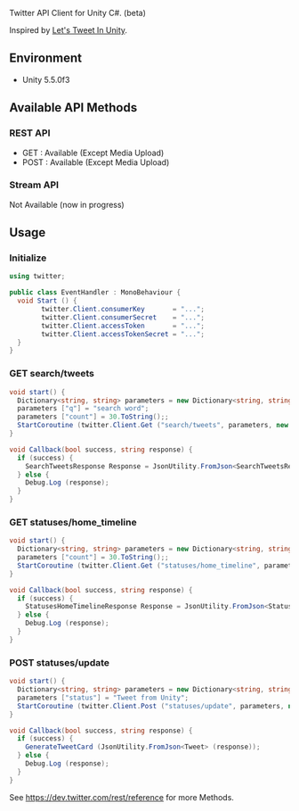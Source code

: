 
Twitter API Client for Unity C#. (beta)

Inspired by [Let's Tweet In Unity](https://www.assetstore.unity3d.com/jp/#!/content/536).

## Environment

- Unity 5.5.0f3

## Available API Methods

### REST API

- GET  : Available (Except Media Upload)
- POST : Available (Except Media Upload)

### Stream API

Not Available (now in progress)

## Usage

### Initialize

```C#
using twitter;

public class EventHandler : MonoBehaviour {
  void Start () {
  		twitter.Client.consumerKey       = "...";
  		twitter.Client.consumerSecret    = "...";
  		twitter.Client.accessToken       = "...";
  		twitter.Client.accessTokenSecret = "...";
  }  
}
```

### GET search/tweets

```C#
void start() {
  Dictionary<string, string> parameters = new Dictionary<string, string>();
  parameters ["q"] = "search word";
  parameters ["count"] = 30.ToString();;
  StartCoroutine (twitter.Client.Get ("search/tweets", parameters, new twitter.TwitterCallback (this.Callback)));
}

void Callback(bool success, string response) {
  if (success) {
    SearchTweetsResponse Response = JsonUtility.FromJson<SearchTweetsResponse> (response);
  } else {
    Debug.Log (response);
  }
}
```

### GET statuses/home_timeline

```C#
void start() {
  Dictionary<string, string> parameters = new Dictionary<string, string>();
  parameters ["count"] = 30.ToString();;
  StartCoroutine (twitter.Client.Get ("statuses/home_timeline", parameters, new twitter.TwitterCallback (this.Callback)));
}

void Callback(bool success, string response) {
  if (success) {
    StatusesHomeTimelineResponse Response = JsonUtility.FromJson<StatusesHomeTimelineResponse> (response);
  } else {
    Debug.Log (response);
  }
}
```

### POST statuses/update

```C#
void start() {
  Dictionary<string, string> parameters = new Dictionary<string, string>();
  parameters ["status"] = "Tweet from Unity";
  StartCoroutine (twitter.Client.Post ("statuses/update", parameters, new twitter.TwitterCallback (this.Callback)));
}

void Callback(bool success, string response) {
  if (success) {
    GenerateTweetCard (JsonUtility.FromJson<Tweet> (response));
  } else {
    Debug.Log (response);
  }
}
```

See https://dev.twitter.com/rest/reference for more Methods.
